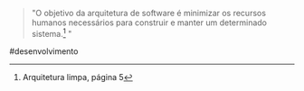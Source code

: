 > "O objetivo da arquitetura de software é minimizar os recursos humanos necessários para construir e manter um determinado sistema.[^1] "  

[^1]: Arquitetura limpa, página 5

#desenvolvimento 